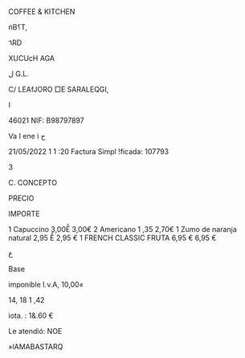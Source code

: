 COFFEE & KITCHEN

ńB؟T,

٦RD

XUCUcH  AGA

ل  G.L.

C/  LEAfJORO  □E  SARALEQGI,

ا

46021
NIF:  Β98797897

Va ا  ene i  ج

21/05/2022  1
1 :20
Factura  Simpl  !ficada:  107793

3

C.  CONCEPTO

PRECIO

IMPORTE

1  Capuccino
3,00Ễ 3,00€
2  Americano
1 ,35
2,70€
1  Zumo  de  naranja  natural  2,95  Ễ  2,95  €
1  FRENCH  CLASSIC  FRUTA
6,95  €  6,95  €

ع

Base

imponible
Ι.ν.Α,  10,00«

14, 18
1 ,42

iota. :  1&.60  €

Le  atendió:  NOE

»lAMABASTARQ

